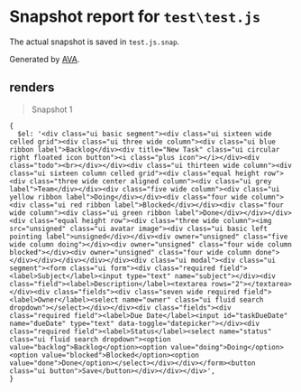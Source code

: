 # Snapshot report for `test\test.js`

The actual snapshot is saved in `test.js.snap`.

Generated by [AVA](https://ava.li).

## renders

> Snapshot 1

    {
      $el: '<div class="ui basic segment"><div class="ui sixteen wide celled grid"><div class="ui three wide column"><div class="ui blue ribbon label">Backlog</div><div title="New Task" class="ui circular right floated icon button"><i class="plus icon"></i></div><div class="todo"><br></div></div><div class="ui thirteen wide column"><div class="ui sixteen column celled grid"><div class="equal height row"><div class="three wide center aligned column"><div class="ui grey label">Team</div></div><div class="five wide column"><div class="ui yellow ribbon label">Doing</div></div><div class="four wide column"><div class="ui red ribbon label">Blocked</div></div><div class="four wide column"><div class="ui green ribbon label">Done</div></div></div><div class="equal height row"><div class="three wide column"><img src="unsigned" class="ui avatar image"><div class="ui basic left pointing label">unsigned</div></div><div owner="unsigned" class="five wide column doing"></div><div owner="unsigned" class="four wide column blocked"></div><div owner="unsigned" class="four wide column done"></div></div></div></div></div><div class="ui modal"><div class="ui segment"><form class="ui form"><div class="required field"><label>Subject</label><input type="text" name="subject"></div><div class="field"><label>Description</label><textarea rows="2"></textarea></div><div class="fields"><div class="seven wide required field"><label>Owner</label><select name="owner" class="ui fluid search dropdown"></select></div></div><div class="fields"><div class="required field"><label>Due Date</label><input id="taskDueDate" name="dueDate" type="text" data-toggle="datepicker"></div><div class="required field"><label>Status</label><select name="status" class="ui fluid search dropdown"><option value="backlog">Backlog</option><option value="doing">Doing</option><option value="blocked">Blocked</option><option value="done">Done</option></select></div></div></form><button class="ui button">Save</button></div></div></div>',
    }
